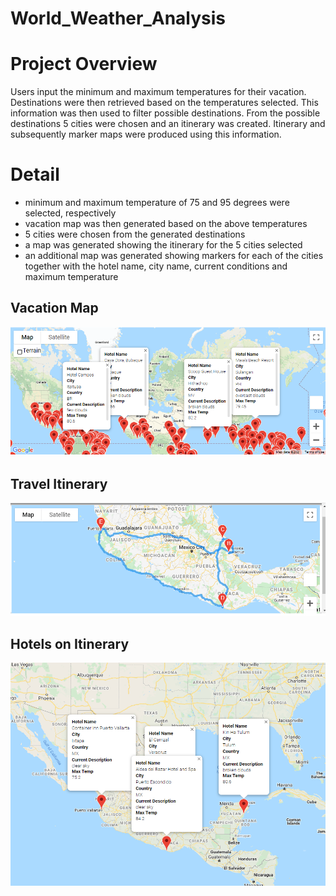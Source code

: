 # World_Weather_Analysis

# Project Overview
Users input the minimum and maximum temperatures for their vacation.  Destinations were then retrieved based on the temperatures selected.  This information was then used to filter possible destinations.  From the possible destinations 5 cities were chosen and an itinerary was created.  Itinerary and subsequently marker maps were produced using this information.

# Detail
* minimum and maximum temperature of 75 and 95 degrees were selected, respectively
* vacation map was then generated based on the above temperatures
* 5 cities were chosen from the generated destinations
* a map was generated showing the itinerary for the 5 cities selected
* an additional map was generated showing markers for each of the cities together with the hotel name, city name, current conditions and maximum temperature

## Vacation Map
![Vacation Map](https://github.com/bedwardssmith/World_Weather_Analysis/blob/main/Vacation_Search/WeatherPy_vacation_map.png)

## Travel Itinerary 
![Travel Itinerary](https://github.com/bedwardssmith/World_Weather_Analysis/blob/main/Vacation_Itinerary/WeatherPy_travel_map.png)

## Hotels on Itinerary
![Hotel Itinerary](https://github.com/bedwardssmith/World_Weather_Analysis/blob/main/Vacation_Itinerary/WeatherPy_travel_map_markers.png)

